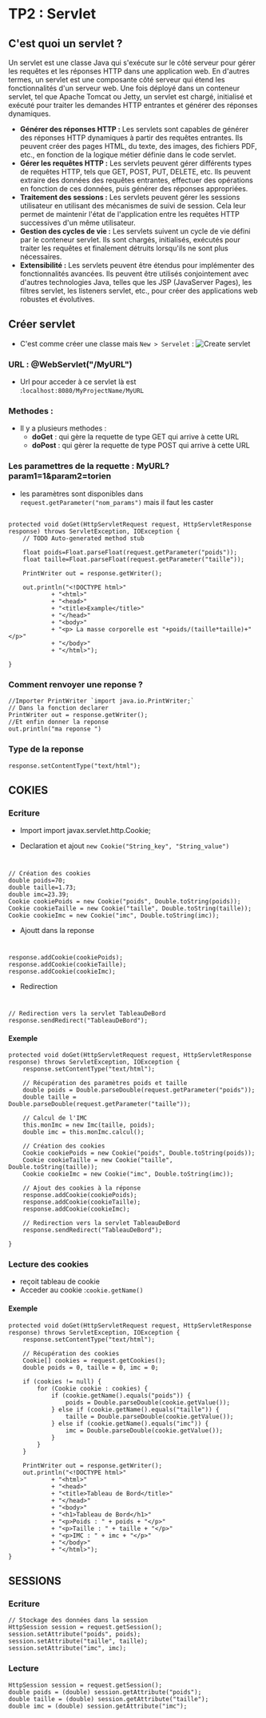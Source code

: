 # TP2 : Servlet 

## C'est quoi un servlet ?
Un servlet est une classe Java qui s'exécute sur le côté serveur pour gérer les requêtes et les réponses HTTP dans une application web. En d'autres termes, un servlet est une composante côté serveur qui étend les fonctionnalités d'un serveur web. Une fois déployé dans un conteneur servlet, tel que Apache Tomcat ou Jetty, un servlet est chargé, initialisé et exécuté pour traiter les demandes HTTP entrantes et générer des réponses dynamiques.

- **Générer des réponses HTTP :** Les servlets sont capables de générer des réponses HTTP dynamiques à partir des requêtes entrantes. Ils peuvent créer des pages HTML, du texte, des images, des fichiers PDF, etc., en fonction de la logique métier définie dans le code servlet.
- **Gérer les requêtes HTTP :** Les servlets peuvent gérer différents types de requêtes HTTP, tels que GET, POST, PUT, DELETE, etc. Ils peuvent extraire des données des requêtes entrantes, effectuer des opérations en fonction de ces données, puis générer des réponses appropriées.
- **Traitement des sessions :** Les servlets peuvent gérer les sessions utilisateur en utilisant des mécanismes de suivi de session. Cela leur permet de maintenir l'état de l'application entre les requêtes HTTP successives d'un même utilisateur.
- **Gestion des cycles de vie :** Les servlets suivent un cycle de vie défini par le conteneur servlet. Ils sont chargés, initialisés, exécutés pour traiter les requêtes et finalement détruits lorsqu'ils ne sont plus nécessaires.
- **Extensibilité :** Les servlets peuvent être étendus pour implémenter des fonctionnalités avancées. Ils peuvent être utilisés conjointement avec d'autres technologies Java, telles que les JSP (JavaServer Pages), les filtres servlet, les listeners servlet, etc., pour créer des applications web robustes et évolutives.

## Créer servlet
- C'est comme créer une classe mais `New > Servelet` :
![Create servlet ](../assets/TP2_create_servlet.png)

### URL : @WebServlet("/MyURL")
- Url pour acceder à ce servlet là est :`localhost:8080/MyProjectName/MyURL`

### Methodes :
- Il y a plusieurs methodes :
	- **doGet** : qui gère la requette de type GET qui arrive à cette URL
	- **doPost** : qui gèrer la requette de type POST qui arrive à cette URL

### Les paramettres de la requette : MyURL?param1=1&param2=torien
- les paramètres sont disponibles dans `request.getParameter("nom_params")` mais il faut les caster  
## 
	protected void doGet(HttpServletRequest request, HttpServletResponse response) throws ServletException, IOException {
		// TODO Auto-generated method stub
		
		float poids=Float.parseFloat(request.getParameter("poids"));
		float taille=Float.parseFloat(request.getParameter("taille"));
		
		PrintWriter out = response.getWriter();
		
		out.println("<!DOCTYPE html>"
				+ "<html>"
				+ "<head>"
				+ "<title>Example</title>"
				+ "</head>"
				+ "<body>"
				+ "<p> La masse corporelle est "+poids/(taille*taille)+"</p>"
				+ "</body>"
				+ "</html>");
		
	}

### Comment renvoyer une reponse ?
	//Importer PrintWriter `import java.io.PrintWriter;`
	// Dans la fonction declarer 
	PrintWriter out = response.getWriter();
	//Et enfin donner la reponse
	out.println("ma reponse ")

### Type de la reponse 
	response.setContentType("text/html");
	

## COKIES 

### Ecriture 
- Import
	import javax.servlet.http.Cookie;

- Declaration et ajout `new Cookie("String_key", "String_value")`
# 
	// Création des cookies
	double poids=70;
	double taille=1.73;
	double imc=23.39;
	Cookie cookiePoids = new Cookie("poids", Double.toString(poids));
	Cookie cookieTaille = new Cookie("taille", Double.toString(taille));
	Cookie cookieImc = new Cookie("imc", Double.toString(imc));

- Ajoutt dans la reponse
#	
	response.addCookie(cookiePoids);
    response.addCookie(cookieTaille);
    response.addCookie(cookieImc);

- Redirection 
#
	// Redirection vers la servlet TableauDeBord
    response.sendRedirect("TableauDeBord");

#### Exemple 
	protected void doGet(HttpServletRequest request, HttpServletResponse response) throws ServletException, IOException {
		response.setContentType("text/html");
        
        // Récupération des paramètres poids et taille
        double poids = Double.parseDouble(request.getParameter("poids"));
        double taille = Double.parseDouble(request.getParameter("taille"));
        
        // Calcul de l'IMC
        this.monImc = new Imc(taille, poids);
        double imc = this.monImc.calcul();
        
        // Création des cookies
        Cookie cookiePoids = new Cookie("poids", Double.toString(poids));
        Cookie cookieTaille = new Cookie("taille", Double.toString(taille));
        Cookie cookieImc = new Cookie("imc", Double.toString(imc));
        
        // Ajout des cookies à la réponse
        response.addCookie(cookiePoids);
        response.addCookie(cookieTaille);
        response.addCookie(cookieImc);
        
        // Redirection vers la servlet TableauDeBord
        response.sendRedirect("TableauDeBord");
		
	}


### Lecture des cookies
- reçoit tableau de cookie   
- Acceder au cookie :`cookie.getName()`  
#### Exemple 
    protected void doGet(HttpServletRequest request, HttpServletResponse response) throws ServletException, IOException {
        response.setContentType("text/html");
        
        // Récupération des cookies
        Cookie[] cookies = request.getCookies();
        double poids = 0, taille = 0, imc = 0;
        
        if (cookies != null) {
            for (Cookie cookie : cookies) {
                if (cookie.getName().equals("poids")) {
                    poids = Double.parseDouble(cookie.getValue());
                } else if (cookie.getName().equals("taille")) {
                    taille = Double.parseDouble(cookie.getValue());
                } else if (cookie.getName().equals("imc")) {
                    imc = Double.parseDouble(cookie.getValue());
                }
            }
        }
        
        PrintWriter out = response.getWriter();
        out.println("<!DOCTYPE html>"
                + "<html>"
                + "<head>"
                + "<title>Tableau de Bord</title>"
                + "</head>"
                + "<body>"
                + "<h1>Tableau de Bord</h1>"
                + "<p>Poids : " + poids + "</p>"
                + "<p>Taille : " + taille + "</p>"
                + "<p>IMC : " + imc + "</p>"
                + "</body>"
                + "</html>");
    }


## SESSIONS

### Ecriture 
	// Stockage des données dans la session
	HttpSession session = request.getSession();
	session.setAttribute("poids", poids);
	session.setAttribute("taille", taille);
	session.setAttribute("imc", imc);

### Lecture 
	HttpSession session = request.getSession();
	double poids = (double) session.getAttribute("poids");
	double taille = (double) session.getAttribute("taille");
	double imc = (double) session.getAttribute("imc");